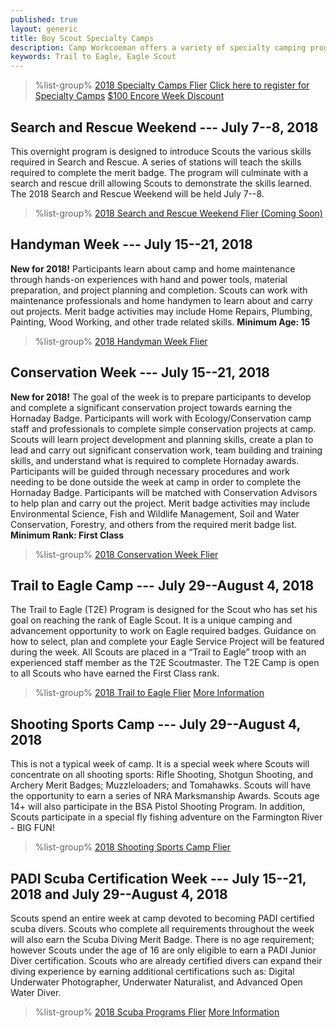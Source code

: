 ```yaml
---
published: true
layout: generic
title: Boy Scout Specialty Camps
description: Camp Workcoeman offers a variety of specialty camping programs. Each offers unique enrichment and advancement activities.
keywords: Trail to Eagle, Eagle Scout
---
```


> %list-group%
> <a href="{{ site.url }}/pdf/2018/2018-specialty-flier.pdf" class="list-group-item">2018 Specialty Camps Flier</a>
> <a href="{{ site.url }}/boy-scouts/register/" class="list-group-item">Click here to register for Specialty Camps</a>
> <a href="{{ site.url }}/pdf/2018/2018-encore-week.pdf" class="list-group-item">$100 Encore Week Discount</a>

## Search and Rescue Weekend --- July 7--8, 2018

This overnight program is designed to introduce Scouts the various skills
required in Search and Rescue. A series of stations will teach the skills
required to complete the merit badge. The program will culminate with a search
and rescue drill allowing Scouts to demonstrate the skills learned. The 2018
Search and Rescue Weekend will be held July 7--8.

> %list-group%
> <a href="{{ site.url }}/#" class="list-group-item">2018 Search and Rescue Weekend Flier (Coming Soon)</a>

## Handyman Week --- July 15--21, 2018

**New for 2018!** Participants learn about camp and home maintenance through
hands-on experiences with hand and power tools, material preparation, and 
project planning and completion. Scouts can work with maintenance professionals
and home handymen to learn about and carry out projects. Merit badge activities
may include Home Repairs, Plumbing, Painting, Wood Working, and other trade 
related skills. **Minimum Age: 15**

> %list-group%
> <a href="{{ site.url }}/pdf/2018/2018-specialty-flier.pdf" class="list-group-item">2018 Handyman Week Flier</a>

## Conservation Week --- July 15--21, 2018

**New for 2018!** The goal of the week is to prepare participants to develop and
complete a significant conservation project towards earning the Hornaday Badge.
Participants will work with Ecology/Conservation camp staff and professionals to
complete simple conservation projects at camp. Scouts will learn project
development and planning skills, create a plan to lead and carry out significant
conservation work, team building and training skills, and understand what is
required to complete Hornaday awards. Participants will be guided through
necessary procedures and work needing to be done outside the week at camp in
order to complete the Hornaday Badge. Participants will be matched with
Conservation Advisors to help plan and carry out the project. Merit badge
activities may include Environmental Science, Fish and Wildlife Management, Soil
and Water Conservation, Forestry, and others from the required merit badge list.
**Minimum Rank: First Class**

> %list-group%
> <a href="{{ site.url }}/pdf/2018/2018-specialty-flier.pdf" class="list-group-item">2018 Conservation Week Flier</a>

## Trail to Eagle Camp --- July 29--August 4, 2018

The Trail to Eagle (T2E) Program is designed for the Scout who has set his goal on reaching the rank of Eagle Scout. It is a unique camping and advancement opportunity to work on Eagle required badges. Guidance on how to select, plan and complete your Eagle Service Project will be featured during the week. All Scouts are placed in a “Trail to Eagle” troop with an experienced staff member as the T2E Scoutmaster. The T2E Camp is open to all Scouts who have earned the First Class rank.

> %list-group%
> <a href="{{ site.url }}/pdf/2018/2018-t2e-flier.pdf" class="list-group-item">2018 Trail to Eagle Flier</a>
> <a href="{{ site.url }}/boy-scouts/trail-to-eagle/" class="list-group-item">More Information</a>

## Shooting Sports Camp --- July 29--August 4, 2018

This is not a typical week of camp. It is a special week where Scouts will concentrate on all shooting sports: Rifle Shooting, Shotgun Shooting, and Archery Merit Badges; Muzzleloaders; and Tomahawks. Scouts will have the opportunity to earn a series of NRA Marksmanship Awards. Scouts age 14+ will also participate in the BSA Pistol Shooting Program. In addition, Scouts participate in a special fly fishing adventure on the Farmington River - BIG FUN!

> %list-group%
> <a href="{{ site.url }}/pdf/2018/2018-shooting-sports-flier.pdf" class="list-group-item">2018 Shooting Sports Camp Flier</a>

## PADI Scuba Certification Week --- July 15--21, 2018 and July 29--August 4, 2018

Scouts spend an entire week at camp devoted to becoming PADI certified scuba divers. Scouts who complete all requirements throughout the week will also earn the Scuba Diving Merit Badge. There is no age requirement; however Scouts under the age of 16 are only eligible to earn a PADI Junior Diver certification. Scouts who are already certified divers can expand their diving experience by earning additional certifications such as: Digital Underwater Photographer, Underwater Naturalist, and Advanced Open Water Diver.

> %list-group%
> <a href="{{ site.url }}/pdf/2018/2018-scuba-flier.pdf" class="list-group-item">2018 Scuba Programs Flier</a>
> <a href="{{ site.url }}/boy-scouts/special-programs/scuba/" class="list-group-item">More Information</a>
